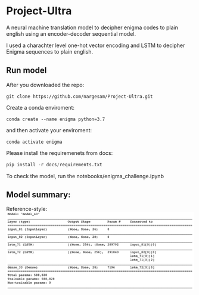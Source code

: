 # Project-Ultra
A neural machine translation model to decipher enigma codes to plain english using an encoder-decoder sequential model. 

I used a charachter level one-hot vector encoding and LSTM to decipher Enigma sequences to plain english. 

## Run model

After you downloaded the repo: 

```
git clone https://github.com/nargesam/Project-Ultra.git
```

Create a conda enviroment: 

```
conda create --name enigma python=3.7
```

and then activate your enviroment: 
```
conda activate enigma
```

Please install the requiremenets from docs: 

```python
pip install -r docs/requirements.txt
```

To check the model, run the notebooks/enigma_challenge.ipynb 



## Model summary: 

Reference-style: 
![alt text][logo]

[logo]: https://github.com/nargesam/Project-Ultra/blob/master/docs/model-summary.png "Model summary"




